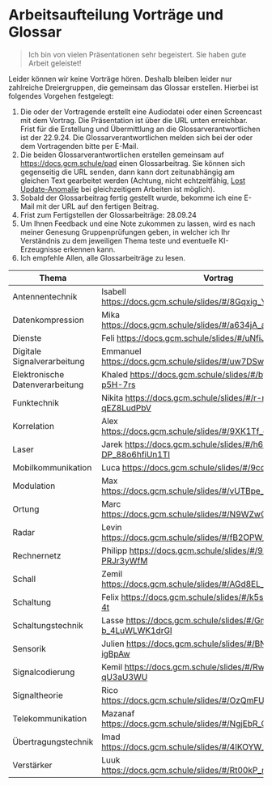 Arbeitsaufteilung Vorträge und Glossar
========================================

> Ich bin von vielen Präsentationen sehr begeistert. Sie haben gute Arbeit geleistet!

Leider können wir keine Vorträge hören. Deshalb bleiben leider nur zahlreiche Dreiergruppen, die gemeinsam das Glossar erstellen. Hierbei ist folgendes Vorgehen festgelegt:

1. Die oder der Vortragende erstellt eine Audiodatei oder einen Screencast mit dem Vortrag. Die Präsentation ist über die URL unten erreichbar. Frist für die Erstellung und Übermittlung an die Glossarverantwortlichen ist der 22.9.24. Die Glossarverantwortlichen melden sich bei der oder dem Vortragenden bitte per E-Mail.
2. Die beiden Glossarverantwortlichen erstellen gemeinsam auf https://docs.gcm.schule/pad einen Glossarbeitrag. Sie können sich gegenseitig die URL senden, dann kann dort zeitunabhängig am gleichen Text gearbeitet werden (Achtung, nicht echtzeitfähig, [Lost Update-Anomalie](https://de.wikipedia.org/wiki/Verlorenes_Update) bei gleichzeitigem Arbeiten ist möglich).
3. Sobald der Glossarbeitrag fertig gestellt wurde, bekomme ich eine E-Mail mit der URL auf den fertigen Beitrag.
4. Frist zum Fertigstellen der Glossarbeiträge: 28.09.24
5. Um Ihnen Feedback und eine Note zukommen zu lassen, wird es nach meiner Genesung Gruppenprüfungen geben, in welcher ich Ihr Verständnis zu dem jeweiligen Thema teste und eventuelle KI-Erzeugnisse erkennen kann.
6. Ich empfehle Allen, alle Glossarbeiträge zu lesen.


| Thema                           | Vortrag                                                       | Glossarverantwortlich 1                                    | Glossarverantwortlich 2                                    |
|---------------------------------|---------------------------------------------------------------|------------------------------------------------------------|------------------------------------------------------------
| Antennentechnik                 | Isabell https://docs.gcm.schule/slides/#/8Gqxig_Y7wI4gMdSwfu/ | Lasse                                                      | Zemil https://docs.gcm.schule/pad/#/zDOGsF_o-e6O9-x2Ht6
| Datenkompression                | Mika https://docs.gcm.schule/slides/#/a634jA_azPfF6vxaz09     | Luca https://docs.gcm.schule/pad/#/aDND1T_EevxcOckDz3w     | Alex
| Dienste                         | Feli https://docs.gcm.schule/slides/#/uNfiJu_iYpd7go2h2IK     | Levin                                                      | Mika
| Digitale Signalverarbeitung     | Emmanuel https://docs.gcm.schule/slides/#/uw7DSw_5ZrpRqvziQF0 | Rico https://docs.gcm.schule/pad/#/Kg8KJR_HRaqXIFn2hnW     | Felicia (Feli)
| Elektronische Datenverarbeitung | Khaled https://docs.gcm.schule/slides/#/byTBJP_8CAg-p5H-7rs   | Mazanaf                                                    | Felix
| Funktechnik                     | Nikita https://docs.gcm.schule/slides/#/r-r-lB_d-qEZ8LudPbV   | Jarek                                                      | Lasse https://docs.gcm.schule/pad/#/aLU5uy_lK3fHyVp3aaf
| Korrelation                     | Alex https://docs.gcm.schule/slides/#/9XK1Tf_dm1X0ZJGK0mC     | Isabell https://docs.gcm.schule/pad/#/mRLFuW_UBOHj1jNEgCc  | Imad
| Laser                           | Jarek https://docs.gcm.schule/slides/#/h6T-DP_88o6hfiUn1TI    | Alex https://docs.gcm.schule/pad/#/kHZbkj_GMojHKF4FPyE/    | Marc https://docs.gcm.schule/pad/#/kHZbkj_GMojHKF4FPyE/
| Mobilkommunikation              | Luca https://docs.gcm.schule/slides/#/9ccSEs_le8crbIlp0RM     | Mika                                                       | Max
| Modulation                      | Max https://docs.gcm.schule/slides/#/vUTBpe_NdOsh8f1KBuV      | Nikita                                                     | Khaled
| Ortung                          | Marc https://docs.gcm.schule/slides/#/N9WZwO_PP2U2Oy1HhdO     | Marc https://docs.gcm.schule/pad/#/QzUjXC_Iu8mlfBGHcbw     | Rico https://docs.gcm.schule/pad/#/QzUjXC_Iu8mlfBGHcbw
| Radar                           | Levin https://docs.gcm.schule/slides/#/fB2OPW_mqXH30FUrOkJ    | Julien                                                     | Kemil
| Rechnernetz                     | Philipp https://docs.gcm.schule/slides/#/9Xu9lt_PU-PRJr3yWfM  | Felicia (Feli)                                             | Luuk https://docs.gcm.schule/pad/#/ddb0NE_zLYQ6ZBf5YsC
| Schall                          | Zemil https://docs.gcm.schule/slides/#/AGd8EL_IlZhgdjqoYP6    | Max                                                        | Isabell https://docs.gcm.schule/pad/#/ZTDqqK_TIrzEPycKycr/
| Schaltung                       | Felix https://docs.gcm.schule/slides/#/k5sF3l_mUV5nOnZV-4t    | Imad                                                       | Nikita https://docs.gcm.schule/pad/#/jKrx1M_COvcklDK-S5i
| Schaltungstechnik               | Lasse https://docs.gcm.schule/slides/#/Gmxg-b_4LuWLWK1drGI    | Khaled https://docs.gcm.schule/pad/#/KvvFQJ_OOeX2ARX-AhL   | Mazanaf https://docs.gcm.schule/pad/#/KvvFQJ_OOeX2ARX-AhL
| Sensorik                        | Julien https://docs.gcm.schule/slides/#/BN3INO_QrnuF-igBpAw   | Kemil                                                      | Philipp https://docs.gcm.schule/pad/#/SuV6py_HAL0cHughU5P
| Signalcodierung                 | Kemil https://docs.gcm.schule/slides/#/RwQFXb_Mig-qU3aU3WU    | Luuk https://docs.gcm.schule/pad/#/pB8O-X_cjHRaQxi-1as     | Julien
| Signaltheorie                   | Rico https://docs.gcm.schule/slides/#/OzQmFU_QEp8Pu0JqECF     | Felix https://docs.gcm.schule/pad/#/mNKwXN_BdkkbjpdVTjN    | Jarek https://docs.gcm.schule/pad/#/mNKwXN_BdkkbjpdVTjN
| Telekommunikation               | Mazanaf https://docs.gcm.schule/slides/#/NgjEbR_Oo7FFkrJSpSS  | Emmanuel https://docs.gcm.schule/pad/#/AwLFtV_LYmVFnzxf4Qj | Levin
| Übertragungstechnik             | Imad https://docs.gcm.schule/slides/#/4IKOYW_Yk20V4Vxp9ke     | Philipp https://docs.gcm.schule/pad/#/CSsCZ5_gcMFIKwZcgD1  | Emmanuel
| Verstärker                      | Luuk https://docs.gcm.schule/slides/#/Rt00kP_mN9oVipxZkbF     | Zemil https://docs.gcm.schule/pad/#/xY4fUH_jOB23ivXSZgs    | Luca https://docs.gcm.schule/pad/#/WGrL2U_aG4c4qmjoidI
